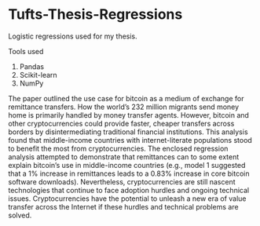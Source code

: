 # Tufts-Thesis-Regressions

Logistic regressions used for my thesis.  

Tools used
1. Pandas
2. Scikit-learn
3. NumPy

The paper outlined the use case for bitcoin as a medium of exchange for remittance transfers. How the world’s 232 million migrants send money home is primarily handled by money transfer agents. However, bitcoin and other cryptocurrencies could provide faster, cheaper transfers across borders by disintermediating traditional financial institutions. This analysis found that middle-income countries with internet-literate populations stood to benefit the most from cryptocurrencies. The enclosed regression analysis attempted to demonstrate that remittances can to some extent explain bitcoin’s use in middle-income countries (e.g., model 1 suggested that a 1% increase in remittances leads to a 0.83% increase in core bitcoin software downloads). Nevertheless, cryptocurrencies are still nascent technologies that continue to face adoption hurdles and ongoing technical issues. Cryptocurrencies have the potential to unleash a new era of value transfer across the Internet if these hurdles and technical problems are solved.

